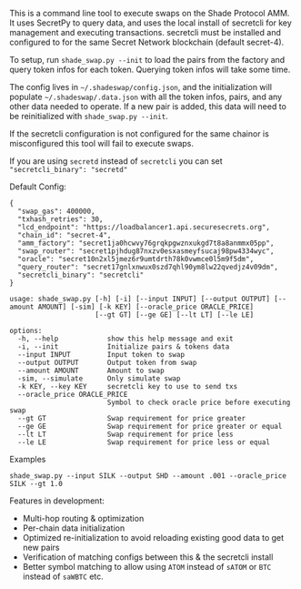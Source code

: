 This is a command line tool to execute swaps on the Shade Protocol AMM. It uses SecretPy to query data, and uses the local install of secretcli for key management and executing transactions. secretcli must be installed and configured to for the same Secret Network blockchain (default secret-4).

To setup, run `shade_swap.py --init` to load the pairs from the factory and query token infos for each token. Querying token infos will take some time. 

The config lives in `~/.shadeswap/config.json`, and the initialization will populate `~/.shadeswap/.data.json` with all the token infos, pairs, and any other data needed to operate. If a new pair is added, this data will need to be reinitialized with `shade_swap.py --init`.

If the secretcli configuration is not configured for the same chainor is misconfigured this tool will fail to execute swaps.

If you are using `secretd` instead of `secretcli` you can set `"secretcli_binary": "secretd"`

Default Config:
```
{
  "swap_gas": 400000,
  "txhash_retries": 30,
  "lcd_endpoint": "https://loadbalancer1.api.securesecrets.org",
  "chain_id": "secret-4",
  "amm_factory": "secret1ja0hcwvy76grqkpgwznxukgd7t8a8anmmx05pp",
  "swap_router": "secret1pjhdug87nxzv0esxasmeyfsucaj98pw4334wyc",
  "oracle": "secret10n2xl5jmez6r9umtdrth78k0vwmce0l5m9f5dm",
  "query_router": "secret17gnlxnwux0szd7qhl90ym8lw22qvedjz4v09dm",
  "secretcli_binary": "secretcli"
}
```

```
usage: shade_swap.py [-h] [-i] [--input INPUT] [--output OUTPUT] [--amount AMOUNT] [-sim] [-k KEY] [--oracle_price ORACLE_PRICE]
                     [--gt GT] [--ge GE] [--lt LT] [--le LE]

options:
  -h, --help            show this help message and exit
  -i, --init            Initialize pairs & tokens data
  --input INPUT         Input token to swap
  --output OUTPUT       Output token from swap
  --amount AMOUNT       Amount to swap
  -sim, --simulate      Only simulate swap
  -k KEY, --key KEY     secretcli key to use to send txs
  --oracle_price ORACLE_PRICE
                        Symbol to check oracle price before executing swap
  --gt GT               Swap requirement for price greater
  --ge GE               Swap requirement for price greater or equal
  --lt LT               Swap requirement for price less
  --le LE               Swap requirement for price less or equal
```

Examples
```
shade_swap.py --input SILK --output SHD --amount .001 --oracle_price SILK --gt 1.0
```

Features in development:
- Multi-hop routing & optimization
- Per-chain data initialization
- Optimized re-initialization to avoid reloading existing good data to get new pairs
- Verification of matching configs between this & the secretcli install
- Better symbol matching to allow using `ATOM` instead of `sATOM` or `BTC` instead of `saWBTC` etc.
